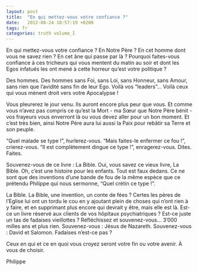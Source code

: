 ```yaml
---
layout: post
title:  "En qui mettez-vous votre confiance ?"
date:   2012-08-24 10:57:19 +0200
tags: fr
categories: truth volume_I
---
```

En qui mettez-vous votre confiance ? En Notre Père ? En cet homme dont vous ne savez rien ? En cet âne qui passe par là ? Pourquoi faites-vous confiance à ces tricheurs qui vous mentent du matin au soir et dont les Egos infatués les ont mené à cette horreur qu’est votre politique ?

Des hommes. Des hommes sans Foi, sans Loi, sans Honneur, sans Amour, sans rien que l’avidité sans fin de leur Ego. Voilà vos “leaders”… Voilà ceux qui vous mènent droit vers votre Apocalypse !

Vous pleurerez le jour venu. Ils auront encore plus peur que vous. Et comme vous n’avez pas compris ce qu’est la Mort - ma Sœur que Notre Père bénit - vos frayeurs vous enverront là ou vous devez aller pour un bon moment. Et c’est très bien, ainsi Notre Père aura lui aussi la Paix pour rebâtir sa Terre et son peuple.

“Quel malade se type !”, hurlerez-vous. “Mais faites-le enfermer ce fou !”, crierez-vous. “Il est complètement dingue ce type !”, enragerez-vous. Dites. Faites.

Souvenez-vous de ce livre : La Bible. Oui, vous savez ce vieux livre, La Bible. Oh, c’est une histoire pour les enfants. Tout est faux dedans. Ce ne sont que des inventions d’une bande de fou de la même espèce que ce prétendu Philippe qui nous sermonne, “Quel crétin ce type !".

La Bible. La Bible, une invention, un conte de fées ? Certes les pères de l’Eglise lui ont un tordu le cou en y ajoutant plein de choses qui n’ont rien à y faire, et en supprimant plus encore qui devrait y être, mais elle est là.
Est-ce un livre réservé aux clients de vos hôpitaux psychiatriques ? Est-ce juste un tas de fadaises vieillottes ? Réfléchissez et souvenez-vous... 3’000 milles ans et plus rien. Souvenez-vous : Jésus de Nazareth. Souvenez-vous : David et Salomon. Fadaises n’est-ce pas ?

Ceux en qui et ce en quoi vous croyez seront votre fin ou votre avenir. À vous de choisir.

Philippe

<!-- 
Ce(tte) œuvre est mise à disposition selon les termes de la Licence Creative Commons Attribution - Pas d’Utilisation Commerciale 4.0 International.
-->